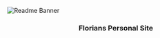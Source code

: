 ![Readme Banner](https://florians-site-dluucu1vm-envel.vercel.app/images/readme-banner.png)

<h3 align="center">Florians Personal Site</h3>
